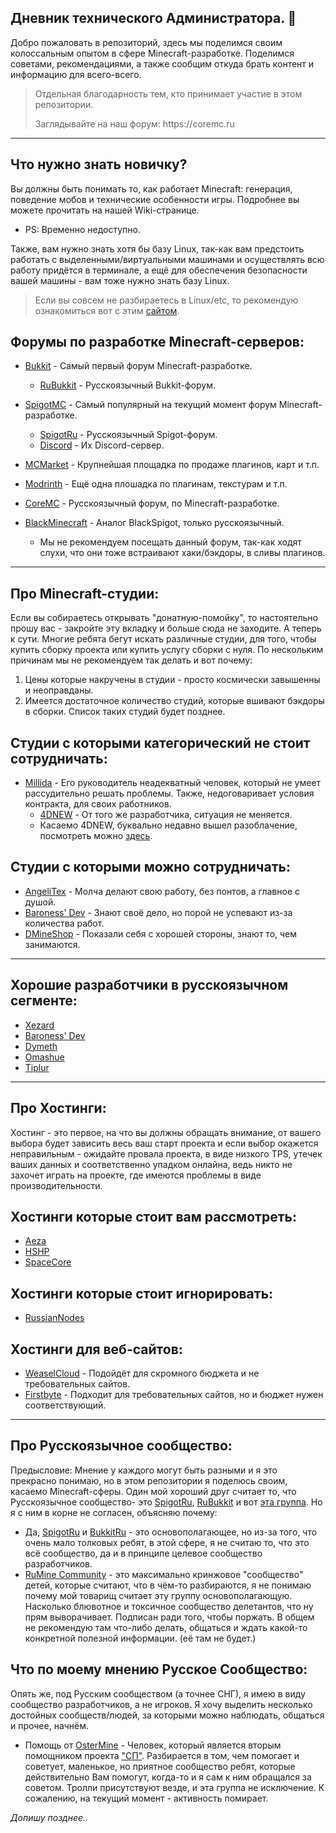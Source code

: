 ## Дневник технического Администратора. 🔧
Добро пожаловать в репозиторий, здесь мы поделимся своим колоссальным опытом в сфере Minecraft-разработке.
Поделимся советами, рекомендациями, а также сообщим откуда брать контент и информацию для всего-всего.

> <p>Отдельная благодарность тем, кто принимает участие в этом репозитории.</p>
> <p>Заглядывайте на наш форум: https://coremc.ru</p>

___

## Что нужно знать новичку?

Вы должны быть понимать то, как работает Minecraft: генерация, поведение мобов и технические особенности игры. Подробнее вы можете прочитать на нашей Wiki-странице.
 - PS: Временно недоступно.

Также, вам нужно знать хотя бы базу Linux, так-как вам предстоить работать с выделенными/виртуальными машинами и осуществлять всю работу придётся в терминале, а ещё для обеспечения безопасности вашей машины - вам тоже нужно знать базу Linux.
> Если вы совсем не разбираетесь в Linux/etc, то рекомендую ознакомиться вот с этим [сайтом](https://linuxize.com/).

## Форумы по разработке Minecraft-серверов:

- [Bukkit](https://bukkit.org) - Самый первый форум Minecraft-разработке.
  - [RuBukkit](https://rubukkit.org) - Русскоязычный Bukkit-форум.

- [SpigotMC](https://spigotmc.org) - Самый популярный на текущий момент форум Minecraft-разработке.
  - [SpigotRu](https://spigotmc.ru) - Русскоязычный Spigot-форум.
  - [Discord](https://discord.gg/HHSvuyDUHH) - Их Discord-сервер.
 
- [MCMarket](https://builtbybit.com/) - Крупнейшая площадка по продаже плагинов, карт и т.п.
 
- [Modrinth](https://modrinth.com/) - Ещё одна плошадка по плагинам, текстурам и т.п.

- [CoreMC](https://coremc.ru) - Русскоязычный форум, по Minecraft-разработке.

- [BlackMinecraft](https://black-minecraft.com/) - Аналог BlackSpigot, только русскоязычный.
  - Мы не рекомендуем посещать данный форум, так-как ходят слухи, что они тоже встраивают хаки/бэкдоры, в сливы плагинов.

___

## Про Minecraft-студии:

Если вы собираетесь открывать "донатную-помойку", то настоятельно прошу вас - закройте эту вкладку и больше сюда не заходите. 
А теперь к сути. Многие ребята бегут искать различные студии, для того, чтобы купить сборку проекта или купить услугу сборки с нуля. По нескольким причинам мы не рекомендуем так делать и вот почему:

1. Цены которые накручены в студии - просто космически завышенны и неоправданы.
2. Имеется достаточное количество студий, которые вшивают бэкдоры в сборки. Список таких студий будет позднее.

## Студии с которыми категорический не стоит сотрудничать:

- [Millida](https://vk.com/millida) - Его руководитель неадекватный человек, который не умеет рассудительно решать проблемы. Также, недоговаривает условия контракта, для своих работников.
  - [4DNEW](https://vk.com/4dnew) - От того же разработчика, ситуация не меняется.
  - Касаемо 4DNEW, буквально недавно вышел разоблачение, посмотреть можно [здесь](https://www.youtube.com/watch?v=jV57TcAujR8).

## Студии с которыми можно сотрудничать:

- [AngeliTex](https://vk.com/angelitex) - Молча делают свою работу, без понтов, а главное с душой.
- [Baroness' Dev](https://vk.com/baroness_dev) - Знают своё дело, но порой не успевают из-за количества работ.
- [DMineShop](https://vk.com/dmineshop) - Показали себя с хорошей стороны, знают то, чем занимаются.

___

## Хорошие разработчики в русскоязычном сегменте:

- [Xezard](https://github.com/Xezard)
- [Baroness' Dev](https://vk.com/id574318492)
- [Dymeth](https://github.com/dymeth)
- [Omashue](https://github.com/omashune)
- [Tiplur](https://github.com/Tiplur-ka)

___

## Про Хостинги:

Хостинг - это первое, на что вы должны обращать внимание, от вашего выбора будет зависить весь ваш старт проекта и если выбор окажется неправильным - ожидайте провала проекта, в виде низкого TPS, утечек ваших данных и соответственно упадком онлайна, ведь никто не захочет играть на проекте, где имеются проблемы в виде производительности. 

## Хостинги которые стоит вам рассмотреть:
- [Aeza](https://aeza.net/)
- [HSHP](https://hshp.host)
- [SpaceCore](https://spacecore.pro)

## Хостинги которые стоит игнорировать:
- [RussianNodes](http://russiannodes.com/)

## Хостинги для веб-сайтов:

- [WeaselCloud](https://my.weasel.cloud/) - Подойдёт для скромного бюджета и не требовательных сайтов.
- [Firstbyte](https://firstbyte.ru/) - Подходит для требовательных сайтов, но и бюджет нужен соответствующий.

___

## Про Русскоязычное сообщество:

Предысловие: Мнение у каждого могут быть разными и я это прекрасно понимаю, но в этом репозитории я поделюсь своим, касаемо Minecraft-сферы. Один мой хороший друг считает то, что Русскоязычное сообщество- это [SpigotRu](https://spigotmc.ru), [RuBukkit](https://rubukkit.org) и вот [эта группа](https://vk.com/rumined).
Но я с ним в корне не согласен, объясняю почему:

- Да, [SpigotRu](https://spigotmc.ru) и [BukkitRu](https://rubukkit.org) - это основополагающее, но из-за того, что очень мало толковых ребят, в этой сфере, я не считаю то, что это всё сообщество, да и в принципе целевое сообщество разработчиков.
- [RuMine Community](https://vk.com/rumined) - это максимально кринжовое "сообщество" детей, которые считают, что в чём-то разбираются, я не понимаю почему мой товарищ считает эту группу основополагающую. Насколько блювотное и токсичное сообщество делетантов, что ну прям выворачивает. Подписан ради того, чтобы поржать. В общем не рекомендую там что-либо делать, общаться и ждать какой-то конкретной полезной информации. (её там не будет.)

## Что по моему мнению Русское Сообщество:

Опять же, под Русским сообществом (а точнее СНГ), я имею в виду сообщество разработчиков, а не игроков. Я хочу выделить несколько достойных сообществ/людей, за которыми можно наблюдать, общаться и прочее, начнём.

- Помощь от [OsterMine](https://vk.com/osterhelps) - Человек, который является вторым помощником проекта ["СП"](https://spworlds.ru/). Разбирается в том, чем помогает и советует, маленькое, но приятное сообщество ребят, которые действительно Вам помогут, когда-то и я сам к ним обращался за советом. Тролли присутствуют везде, и эта группа не исключение. К сожалению, на текущий момент - активность помирает.

*Допишу позднее..*
